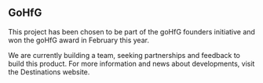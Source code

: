 ## GoHfG

This project has been chosen to be part of the goHfG founders initiative and won the goHfG award in February this year. 

 We are currently building a team, seeking partnerships and feedback to build this product. For more information and news about developments, visit the Destinations website.